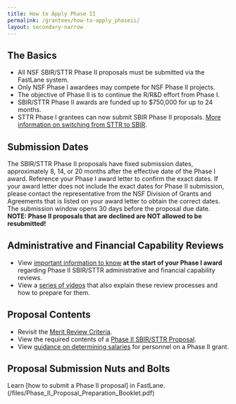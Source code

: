 ```yaml
---
title: How to Apply Phase II
permalink: /grantees/how-to-apply_phaseii/
layout: secondary-narrow
---
```


## The Basics

- All NSF SBIR/STTR Phase II proposals must be submitted via the FastLane system.  
- Only NSF Phase I awardees may compete for NSF Phase II projects.  
- The objective of Phase II is to continue the R/R&D effort from Phase I.  
- SBIR/STTR Phase II awards are funded up to $750,000 for up to 24 months.  
- STTR Phase I grantees can now submit SBIR Phase II proposals. [More information on switching from STTR to SBIR](http://www.nsf.gov/publications/pub_summ.jsp?ods_key=nsf14103).  

## Submission Dates 

The SBIR/STTR Phase II proposals have fixed submission dates, approximately 8, 14, or 20 months after the effective date of the Phase I award. Reference your Phase I award letter to confirm the exact dates. If your award letter does not include the exact dates for Phase II submission, please contact the representative from the NSF Division of Grants and Agreements that is listed on your award letter to obtain the correct dates. The submission window opens 30 days before the proposal due date. **NOTE: Phase II proposals that are declined are NOT allowed to be resubmitted!**

## Administrative and Financial Capability Reviews 

- View [important information to know](http://www.nsf.gov/bfa/dias/caar/sbirrev.jsp) **at the start of your Phase I award** regarding Phase II SBIR/STTR administrative and financial capability reviews.
- View a [series of videos](https://www.youtube.com/playlist?list=PLGhBP1C7iCOmI1p5UtqYCXzmUL9SzSApv) that also explain these review processes and how to prepare for them.

## Proposal Contents 

- Revisit the [Merit Review Criteria]().
- View the required contents of a [Phase II SBIR/STTR Proposal](/files/Phase%20II%20NSF%20SBIR.pdf).
- View [guidance on determining salaries](/files/SBIR_Salary_Validation_Guide.pdf) for personnel on a Phase II grant.

## Proposal Submission Nuts and Bolts

Learn [how to submit a Phase II proposal] in FastLane.(/files/Phase_II_Proposal_Preparation_Booklet.pdf) 
